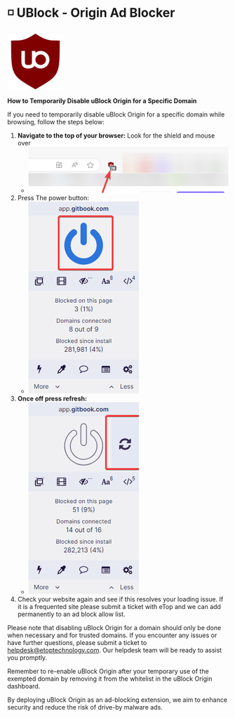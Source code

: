 # ◽ UBlock - Origin Ad Blocker

![](<../../../.gitbook/assets/image (20).png>)

**How to Temporarily Disable uBlock Origin for a Specific Domain**

If you need to temporarily disable uBlock Origin for a specific domain while browsing, follow the steps below:

1. **Navigate to the top of your browser:** Look for the shield and mouse over
   * ![](<../../../.gitbook/assets/image (5) (1) (1) (1) (1).png>)
2. Press The power button:&#x20;
   * ![](<../../../.gitbook/assets/image (12).png>)
3. **Once off press refresh:**
   * ![](<../../../.gitbook/assets/image (19).png>)
4. Check your website again and see if this resolves your loading issue. If it is a frequented site please submit a ticket with eTop and we can add permanently to an ad block allow list.

Please note that disabling uBlock Origin for a domain should only be done when necessary and for trusted domains. If you encounter any issues or have further questions, please submit a ticket to [helpdesk@etoptechnology.com](mailto:helpdesk@etoptechnology.com). Our helpdesk team will be ready to assist you promptly.

Remember to re-enable uBlock Origin after your temporary use of the exempted domain by removing it from the whitelist in the uBlock Origin dashboard.

By deploying uBlock Origin as an ad-blocking extension, we aim to enhance security and reduce the risk of drive-by malware ads.
